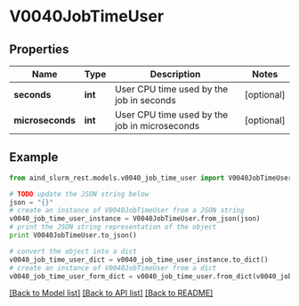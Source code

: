 # V0040JobTimeUser


## Properties

Name | Type | Description | Notes
------------ | ------------- | ------------- | -------------
**seconds** | **int** | User CPU time used by the job in seconds | [optional] 
**microseconds** | **int** | User CPU time used by the job in microseconds | [optional] 

## Example

```python
from aind_slurm_rest.models.v0040_job_time_user import V0040JobTimeUser

# TODO update the JSON string below
json = "{}"
# create an instance of V0040JobTimeUser from a JSON string
v0040_job_time_user_instance = V0040JobTimeUser.from_json(json)
# print the JSON string representation of the object
print V0040JobTimeUser.to_json()

# convert the object into a dict
v0040_job_time_user_dict = v0040_job_time_user_instance.to_dict()
# create an instance of V0040JobTimeUser from a dict
v0040_job_time_user_form_dict = v0040_job_time_user.from_dict(v0040_job_time_user_dict)
```
[[Back to Model list]](../README.md#documentation-for-models) [[Back to API list]](../README.md#documentation-for-api-endpoints) [[Back to README]](../README.md)


